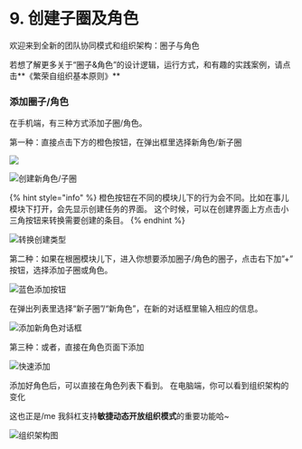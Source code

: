 # 9. 创建子圈及角色

欢迎来到全新的团队协同模式和组织架构：圈子与角色

若想了解更多关于“圈子&角色”的设计逻辑，运行方式，和有趣的实践案例，请点击**《繁荣自组织基本原则》**

### **添加圈子/角色**

在手机端，有三种方式添加子圈/角色。

第一种：直接点击下方的橙色按钮，在弹出框里选择新角色/新子圈

![](../.gitbook/assets/m7-1.png)

![&#x521B;&#x5EFA;&#x65B0;&#x89D2;&#x8272;/&#x5B50;&#x5708;](../.gitbook/assets/m7-2.png)

{% hint style="info" %}
橙色按钮在不同的模块儿下的行为会不同。比如在事儿模块下打开，会先显示创建任务的界面。 这个时候，可以在创建界面上方点击小三角按钮来转换需要创建的条目。
{% endhint %}

![&#x8F6C;&#x6362;&#x521B;&#x5EFA;&#x7C7B;&#x578B;](../.gitbook/assets/m7-3.png)

第二种：如果在根圈模块儿下，进入你想要添加圈子/角色的圈子，点击右下加”+” 按钮，选择添加子圈或角色。

![&#x84DD;&#x8272;&#x6DFB;&#x52A0;&#x6309;&#x94AE;](../.gitbook/assets/m7-4.png)

在弹出列表里选择“新子圈”/“新角色”，在新的对话框里输入相应的信息。

![&#x6DFB;&#x52A0;&#x65B0;&#x89D2;&#x8272;&#x5BF9;&#x8BDD;&#x6846;](../.gitbook/assets/m7-5.png)

第三种：或者，直接在角色页面下添加

![&#x5FEB;&#x901F;&#x6DFB;&#x52A0;](../.gitbook/assets/m7-6.png)

添加好角色后，可以直接在角色列表下看到。 在电脑端，你可以看到组织架构的变化

这也正是/me 我斜杠支持**敏捷动态开放组织模式**的重要功能哈~

![&#x7EC4;&#x7EC7;&#x67B6;&#x6784;&#x56FE;](../.gitbook/assets/m7-7.png)

